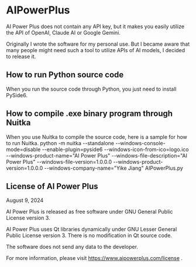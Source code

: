 # AIPowerPlus

AI Power Plus does not contain any API key, but it makes you easily utilize the API of OpenAI, Claude AI or Google Gemini.

Originally I wrote the software for my personal use. But I became aware that many people might need such a tool to utilize APIs of AI models, I decided to release it.

## How to run Python source code

When you run the source code through Python, you just need to install PySide6.

## How to compile .exe binary program through Nuitka

When you use Nuitka to compile the source code, here is a sample for how to run Nuitka.
python -m nuitka --standalone --windows-console-mode=disable --enable-plugin=pyside6 --windows-icon-from-ico=logo.ico --windows-product-name="AI Power Plus" --windows-file-description="AI Power Plus" --windows-file-version=1.0.0.0 --windows-product-version=1.0.0.0 --windows-company-name="Yike Jiang" AIPowerPlus.py

## License of AI Power Plus

August 9, 2024

AI Power Plus is released as free software under GNU General Public License version 3.

AI Power Plus uses Qt libraries dynamically under GNU Lesser General Public License version 3. There is no modification in Qt source code.

The software does not send any data to the developer.

For more information, please visit https://www.aipowerplus.com/license .
